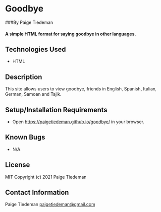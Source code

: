 # Goodbye

###By Paige Tiedeman
#### A simple HTML format for saying goodbye in other languages.

## Technologies Used

* HTML

## Description

This site allows users to view goodbye, friends in English, Spanish, Italian, German, Samoan and Tajik.

## Setup/Installation Requirements

* Open https://paigetiedeman.github.io/goodbye/ in your browser.

## Known Bugs

* N/A

## License

MIT
Copyright (c) 2021 Paige Tiedeman

## Contact Information

Paige Tiedeman paigetiedeman@gmail.com
